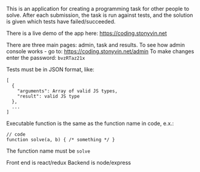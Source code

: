 This is an application for creating a programming task for other people to solve.
After each submission, the task is run against tests, and the solution is given
which tests have failed/succeeded.

There is a live demo of the app here: https://coding.stonyvin.net


There are three main pages: admin, task and results.
To see how admin console works - go to: https://coding.stonyvin.net/admin
To make changes enter the password: `bvzRTaz21x`

Tests must be in JSON format, like:
```
[
  {
    "arguments": Array of valid JS types,
    "result": valid JS type
  },
  ...
]
```

Executable function is the same as the function name in code, e.x.:

```
// code
function solve(a, b) { /* something */ }
```

The function name must be `solve`


Front end is react/redux
Backend is node/express

